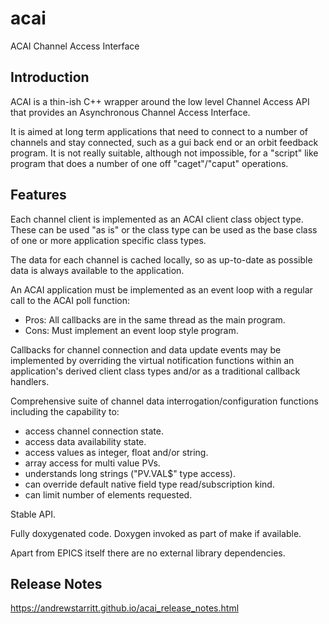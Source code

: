 # acai

ACAI Channel Access Interface

## Introduction

ACAI is a thin-ish C++ wrapper around the low level Channel Access API
that provides an Asynchronous Channel Access Interface.

It is aimed at long term applications that need to connect to a number of
channels and stay connected, such as a gui back end or an orbit feedback
program.  It is not really suitable, although not impossible, for a "script"
like program that does a number of one off "caget"/"caput" operations.

## Features

Each channel client is implemented as an ACAI client class object type.
These can be used "as is" or the class type can be used as the base class of
one or more application specific class types.

The data for each channel is cached locally, so as up-to-date as possible data
is always available to the application.

An ACAI application must be implemented as an event loop with a regular call
to the ACAI poll function:
* Pros: All callbacks are in the same thread as the main program.
* Cons: Must implement an event loop style program.

Callbacks for channel connection and data update events may be implemented by
overriding the virtual notification functions within an application's derived
client class types and/or as a traditional callback handlers.

Comprehensive suite of channel data interrogation/configuration functions
including the capability to:
* access channel connection state.
* access data availability state.
* access values as integer, float and/or string.
* array access for multi value PVs.
* understands long strings ("PV.VAL$" type access).
* can override default native field type read/subscription kind.
* can limit number of elements requested.

Stable API.

Fully doxygenated code. Doxygen invoked as part of make if available.

Apart from EPICS itself there are no external library dependencies.


## Release Notes
https://andrewstarritt.github.io/acai_release_notes.html


